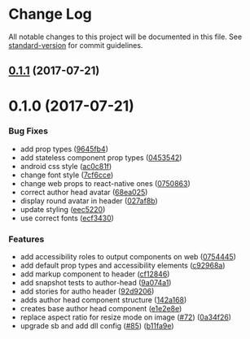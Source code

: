 # Change Log

All notable changes to this project will be documented in this file.
See [standard-version](https://github.com/conventional-changelog/standard-version) for commit guidelines.

<a name="0.1.1"></a>
## [0.1.1](https://github.com/newsuk/times-components/compare/@times-components/author-head@0.1.0...@times-components/author-head@0.1.1) (2017-07-21)




<a name="0.1.0"></a>
# 0.1.0 (2017-07-21)


### Bug Fixes

* add prop types ([9645fb4](https://github.com/newsuk/times-components/commit/9645fb4))
* add stateless component prop types ([0453542](https://github.com/newsuk/times-components/commit/0453542))
* android css style ([ac0c81f](https://github.com/newsuk/times-components/commit/ac0c81f))
* change font style ([7cf6cce](https://github.com/newsuk/times-components/commit/7cf6cce))
* change web props to react-native ones ([0750863](https://github.com/newsuk/times-components/commit/0750863))
* correct author head avatar ([68ea025](https://github.com/newsuk/times-components/commit/68ea025))
* display round avatar in header ([027af8b](https://github.com/newsuk/times-components/commit/027af8b))
* update styling ([eec5220](https://github.com/newsuk/times-components/commit/eec5220))
* use correct fonts ([ecf3430](https://github.com/newsuk/times-components/commit/ecf3430))


### Features

* add accessibility roles to output components on web ([0754445](https://github.com/newsuk/times-components/commit/0754445))
* add default prop types and accessibility elements ([c92968a](https://github.com/newsuk/times-components/commit/c92968a))
* add markup component to header ([cf12846](https://github.com/newsuk/times-components/commit/cf12846))
* add snapshot tests to author-head ([9a074a1](https://github.com/newsuk/times-components/commit/9a074a1))
* add stories for autho header ([92d9206](https://github.com/newsuk/times-components/commit/92d9206))
* adds author head component structure ([142a168](https://github.com/newsuk/times-components/commit/142a168))
* creates base author head component ([e1e2e8e](https://github.com/newsuk/times-components/commit/e1e2e8e))
* replace aspect ratio for resize mode on image ([#72](https://github.com/newsuk/times-components/issues/72)) ([0a34f26](https://github.com/newsuk/times-components/commit/0a34f26))
* upgrade sb and add dll config ([#85](https://github.com/newsuk/times-components/issues/85)) ([b11fa9e](https://github.com/newsuk/times-components/commit/b11fa9e))
